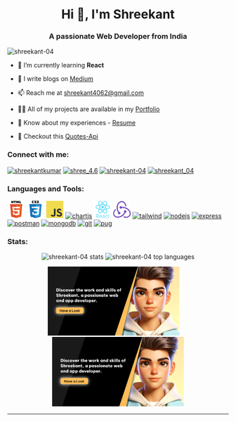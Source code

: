<h1 align="center">Hi 👋, I'm Shreekant</h1>
<h3 align="center">A passionate Web Developer from India</h3>

<p align="left"> <img src="https://komarev.com/ghpvc/?username=shreekant-04&label=Profile%20views&color=0e75b6&style=flat" alt="shreekant-04" /> </p>

- 🌱 I’m currently learning **React**
  
- 📝 I write blogs on [Medium](https://medium.com/@shreekant04)

- 📫 Reach me at <a href="mailto:shreekant4062@gmail.com">shreekant4062@gmail.com</a>

- 👨‍💻 All of my projects are available in my [Portfolio](https://shreekant.dev)

- 📄 Know about my experiences - [Resume](https://app.enhancv.com/share/a1f71824/?utm_medium=growth&utm_campaign=share-resume&utm_source=dynamic)
  
- 🏁 Checkout this [Quotes-Api](https://rapidapi.com/shreekant74sk/api/quotes-api12)

<h3 align="left">Connect with me:</h3>
<p align="left">
  <a href="https://linkedin.com/in/shreekantkumar" target="_blank"><img align="center" src="https://raw.githubusercontent.com/rahuldkjain/github-profile-readme-generator/master/src/images/icons/Social/linked-in-alt.svg" alt="shreekantkumar" height="30" width="40" /></a>
  <a href="https://instagram.com/shree_4.6" target="_blank"><img align="center" src="https://raw.githubusercontent.com/rahuldkjain/github-profile-readme-generator/master/src/images/icons/Social/instagram.svg" alt="shree_4.6" height="30" width="40" /></a>
  <a href="https://codepen.io/shreekant-04" target="_blank"><img align="center" src="https://raw.githubusercontent.com/rahuldkjain/github-profile-readme-generator/master/src/images/icons/Social/codepen.svg" alt="shreekant-04" height="30" width="40" /></a>
  <a href="https://www.leetcode.com/shreekant_04" target="_blank"><img align="center" src="https://raw.githubusercontent.com/rahuldkjain/github-profile-readme-generator/master/src/images/icons/Social/leet-code.svg" alt="shreekant_04" height="30" width="40" /></a>
</p>

<h3 align="left">Languages and Tools:</h3>
<p align="left"> 
  <a href="https://www.w3.org/html/" target="_blank" rel="noreferrer"><img src="https://raw.githubusercontent.com/devicons/devicon/master/icons/html5/html5-original-wordmark.svg" alt="html5" width="40" height="40"/></a> 
  <a href="https://www.w3schools.com/css/" target="_blank" rel="noreferrer"><img src="https://raw.githubusercontent.com/devicons/devicon/master/icons/css3/css3-original-wordmark.svg" alt="css3" width="40" height="40"/></a>
  <a href="https://developer.mozilla.org/en-US/docs/Web/JavaScript" target="_blank" rel="noreferrer"><img src="https://raw.githubusercontent.com/devicons/devicon/master/icons/javascript/javascript-original.svg" alt="javascript" width="40" height="40"/></a> 
  <a href="https://www.chartjs.org" target="_blank" rel="noreferrer"><img src="https://www.chartjs.org/media/logo-title.svg" alt="chartjs" width="40" height="40"/></a>
  <a href="https://reactjs.org/" target="_blank" rel="noreferrer"><img src="https://raw.githubusercontent.com/devicons/devicon/master/icons/react/react-original-wordmark.svg" alt="react" width="40" height="40"/></a> 
  <a href="https://redux.js.org" target="_blank" rel="noreferrer"><img src="https://raw.githubusercontent.com/devicons/devicon/master/icons/redux/redux-original.svg" alt="redux" width="40" height="40"/></a>
  <a href="https://tailwindcss.com/" target="_blank" rel="noreferrer"><img src="https://www.vectorlogo.zone/logos/tailwindcss/tailwindcss-icon.svg" alt="tailwind" width="40" height="40"/></a> 
  <a href="https://nodejs.org" target="_blank" rel="noreferrer"><img src="https://cdn.jsdelivr.net/gh/devicons/devicon@latest/icons/nodejs/nodejs-plain-wordmark.svg" alt="nodejs" width="40" height="40"/></a> 
  <a href="https://expressjs.com" target="_blank" rel="noreferrer"><img src="https://icongr.am/devicon/express-original.svg?size=100&color=ffffff" alt="express" width="40" height="40"/></a>
  <a href="https://postman.com" target="_blank" rel="noreferrer"><img src="https://www.vectorlogo.zone/logos/getpostman/getpostman-icon.svg" alt="postman" width="40" height="40"/></a> 
  <a href="https://www.mongodb.com/" target="_blank" rel="noreferrer"><img src="https://cdn.jsdelivr.net/gh/devicons/devicon@latest/icons/mongodb/mongodb-plain-wordmark.svg" alt="mongodb" width="40" height="40"/></a> 
  <a href="https://git-scm.com/" target="_blank" rel="noreferrer"><img src="https://www.vectorlogo.zone/logos/git-scm/git-scm-icon.svg" alt="git" width="40" height="40"/></a> 
  <a href="https://pugjs.org" target="_blank" rel="noreferrer"> <img src="https://cdn.worldvectorlogo.com/logos/pug.svg" alt="pug" width="40" height="40"/></a> 
</p>

<h3 align="left">Stats:</h3>
<div align="center">
  <img src="https://github-readme-stats.vercel.app/api?username=shreekant-04&show_icons=true&locale=en&theme=dark&border_radius=15" alt="shreekant-04 stats" />
  <img src="https://github-readme-stats.vercel.app/api/top-langs?username=shreekant-04&show_icons=true&locale=en&layout=compact&theme=dark&border_radius=15" alt="shreekant-04 top languages" />
</div>
<!-- <div align="center">
  <img src="https://github-contributor-stats.vercel.app/api?username=Shreekant-04&limit=5&layout=compact&theme=dark&border_radius=10" alt="shreekant-04 contributions" />
</div > -->
<p align="center">
  <a href="https://shreekant.dev"><img src="https://raw.githubusercontent.com/Shreekant-04/portfolio/2d54e60bd96461d3911d146e90a0ea1f25d96e16/frontend/public/og-image-home.png" width="300" style="margin-right: 20px;" /></a>
  <a href="https://shreekant.dev"><img src="https://raw.githubusercontent.com/Shreekant-04/portfolio/2d54e60bd96461d3911d146e90a0ea1f25d96e16/frontend/public/og-image-home.png" width="300" /></a>
</p>






---
